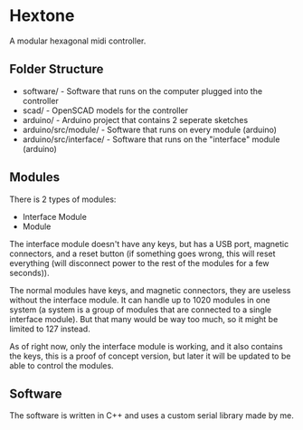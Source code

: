 # Hextone

A modular hexagonal midi controller.

## Folder Structure
- software/ - Software that runs on the computer plugged into the controller
- scad/ - OpenSCAD models for the controller
- arduino/ - Arduino project that contains 2 seperate sketches
- arduino/src/module/ - Software that runs on every module (arduino)
- arduino/src/interface/ - Software that runs on the "interface" module (arduino)

## Modules

There is 2 types of modules:
- Interface Module
- Module

The interface module doesn't have any keys, but has a USB port, magnetic connectors, and a reset button (if something goes wrong, this will reset everything (will disconnect power to the rest of the modules for a few seconds)).

The normal modules have keys, and magnetic connectors, they are useless without the interface module.
It can handle up to 1020 modules in one system (a system is a group of modules that are connected to a single interface module).
But that many would be way too much, so it might be limited to 127 instead.

As of right now, only the interface module is working, and it also contains the keys, this is a proof of concept version, but later it will be updated to be able to control the modules.

## Software

The software is written in C++ and uses a custom serial library made by me.